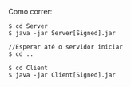 Como correr:

	$ cd Server
	$ java -jar Server[Signed].jar

	//Esperar até o servidor iniciar
	$ cd ..

	$ cd Client
	$ java -jar Client[Signed].jar